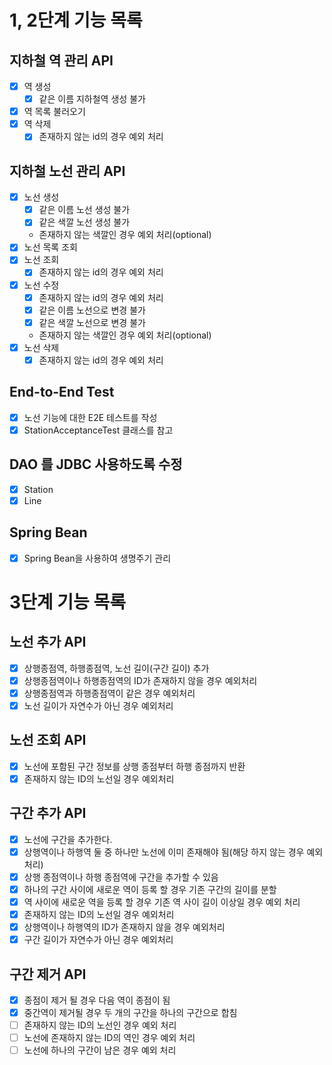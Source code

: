 # 1, 2단계 기능 목록

## 지하철 역 관리 API

- [x] 역 생성
  - [x] 같은 이름 지하철역 생성 불가
- [x] 역 목록 불러오기
- [x] 역 삭제
  - [x] 존재하지 않는 id의 경우 예외 처리

## 지하철 노선 관리 API

- [x] 노선 생성
  - [x] 같은 이름 노선 생성 불가
  - [x] 같은 색깔 노선 생성 불가
  - 존재하지 않는 색깔인 경우 예외 처리(optional)
- [x] 노선 목록 조회
- [x] 노선 조회
  - [x] 존재하지 않는 id의 경우 예외 처리
- [x] 노선 수정
  - [x] 존재하지 않는 id의 경우 예외 처리
  - [x] 같은 이름 노선으로 변경 불가
  - [x] 같은 색깔 노선으로 변경 불가
  - 존재하지 않는 색깔인 경우 예외 처리(optional)
- [x] 노선 삭제
  - [x] 존재하지 않는 id의 경우 예외 처리

## End-to-End Test

- [x] 노선 기능에 대한 E2E 테스트를 작성
- [x] StationAcceptanceTest 클래스를 참고

## DAO 를 JDBC 사용하도록 수정
- [x] Station
- [x] Line

## Spring Bean
- [x] Spring Bean을 사용하여 생명주기 관리

# 3단계 기능 목록

## 노선 추가 API
- [x] 상행종점역, 하행종점역, 노선 길이(구간 길이) 추가
- [x] 상행종점역이나 하행종점역의 ID가 존재하지 않을 경우 예외처리
- [x] 상행종점역과 하행종점역이 같은 경우 예외처리
- [x] 노선 길이가 자연수가 아닌 경우 예외처리

## 노선 조회 API
- [x] 노선에 포함된 구간 정보를 상행 종점부터 하행 종점까지 반환
- [x] 존재하지 않는 ID의 노선일 경우 예외처리

## 구간 추가 API
- [x] 노선에 구간을 추가한다.
- [x] 상행역이나 하행역 둘 중 하나만 노선에 이미 존재해야 됨(해당 하지 않는 경우 예외처리)
- [x] 상행 종점역이나 하행 종점역에 구간을 추가할 수 있음
- [x] 하나의 구간 사이에 새로운 역이 등록 할 경우 기존 구간의 길이를 분할
- [x] 역 사이에 새로운 역을 등록 할 경우 기존 역 사이 길이 이상일 경우 예외 처리
- [x] 존재하지 않는 ID의 노선일 경우 예외처리
- [x] 상행역이나 하행역의 ID가 존재하지 않을 경우 예외처리
- [x] 구간 길이가 자연수가 아닌 경우 예외처리

## 구간 제거 API
- [x] 종점이 제거 될 경우 다음 역이 종점이 됨
- [x] 중간역이 제거될 경우 두 개의 구간을 하나의 구간으로 합침
- [ ] 존재하지 않는 ID의 노선인 경우 예외 처리
- [ ] 노선에 존재하지 않는 ID의 역인 경우 예외 처리
- [ ] 노선에 하나의 구간이 남은 경우 예외 처리